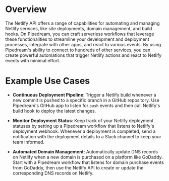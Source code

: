 # Overview

The Netlify API offers a range of capabilities for automating and managing Netlify services, like site deployments, domain management, and build hooks. On Pipedream, you can craft serverless workflows that leverage these functionalities to streamline your development and deployment processes, integrate with other apps, and react to various events. By using Pipedream's ability to connect to hundreds of other services, you can create powerful automations that trigger Netlify actions and react to Netlify events with minimal effort.

# Example Use Cases

- **Continuous Deployment Pipeline**: Trigger a Netlify build whenever a new commit is pushed to a specific branch in a GitHub repository. Use Pipedream's GitHub app to listen for `push` events and then call Netlify's build hook to deploy the latest changes.

- **Monitor Deployment Status**: Keep track of your Netlify deployment statuses by setting up a Pipedream workflow that listens to Netlify's deployment webhook. Whenever a deployment is completed, send a notification with the deployment details to a Slack channel to keep your team informed.

- **Automated Domain Management**: Automatically update DNS records on Netlify when a new domain is purchased on a platform like GoDaddy. Start with a Pipedream workflow that listens for domain purchase events from GoDaddy, then use the Netlify API to create or update the corresponding DNS records on Netlify.
